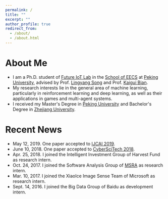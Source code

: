 ```yaml
---
permalink: /
title: ""
excerpt: ""
author_profile: true
redirect_from: 
  - /about/
  - /about.html
---
```


About Me
======
* I am a Ph.D. student of [Future IoT Lab](http://net.pku.edu.cn/songly/iotlab/index.html) in the [School of EECS](http://eecs.pku.edu.cn/EN/) at [Peking University](http://english.pku.edu.cn/), advised by Prof. [Lingyang Song](http://net.pku.edu.cn/songly/) and Prof. [Kaigui Bian](http://net.pku.edu.cn/~bkg/).
* My research interests lie in the general area of machine learning, particularly in reinforcement learning and deep learning, as well as their applications in games and multi-agent systems.
* I received my Master's Degree in [Peking University](http://english.pku.edu.cn/) and Bachelor's Degree in [Zhejiang University](http://www.zju.edu.cn/english/).

Recent News
======
* May 12, 2019. One paper accepted to [IJCAI 2019](https://www.ijcai19.org/).
* June 10, 2018. One paper accepted to [CyberSciTech 2018](http://cyber-science.org/2018/).
* Apr. 25, 2018. I joined the Intelligent Investment Group of Harvest Fund as research intern.
* Oct. 24, 2017. I joined the Software Analysis Group of [MSRA](https://www.msra.cn/) as research intern.
* Mar. 10, 2017. I joined the XiaoIce Image Sense Team of Microsoft as research intern.
* Sept. 14, 2016. I joined the Big Data Group of Baidu as development intern.
